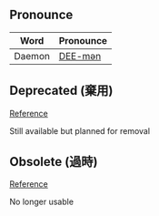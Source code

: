 ## Pronounce

| Word | Pronounce |
| - | - |
| Daemon | [DEE-mən](https://en.wikipedia.org/wiki/Daemon_(computing)) |

## Deprecated (棄用)

[Reference](https://developer.mozilla.org/en-US/docs/Web/JavaScript/Reference/Deprecated_and_obsolete_features)

Still available but planned for removal

## Obsolete (過時)

[Reference](https://developer.mozilla.org/en-US/docs/Web/JavaScript/Reference/Deprecated_and_obsolete_features)

No longer usable

